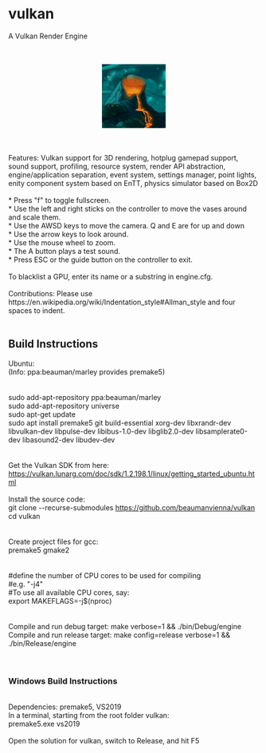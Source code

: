 # vulkan
A Vulkan Render Engine<br/>
<br/>
<br/>
<p align="center">
  <img src="resources/images/I_Vulkan.png">
</p>
<br/>
<br/>
Features: Vulkan support for 3D rendering, hotplug gamepad support, sound support, profiling, resource system, render API abstraction, engine/application separation, event system, settings manager, point lights, enity component system based on EnTT, physics simulator based on Box2D<br/>
<br/>
* Press "f" to toggle fullscreen.<br/>
* Use the left and right sticks on the controller to move the vases around and scale them.<br/>
* Use the AWSD keys to move the camera. Q and E are for up and down<br/>
* Use the arrow keys to look around.<br/>
* Use the mouse wheel to zoom.<br/>
* The A button plays a test sound.<br/>
* Press ESC or the guide button on the controller to exit.<br/>
<br/>
To blacklist a GPU, enter its name or a substring in engine.cfg.<br/>
<br/>
Contributions: Please use https://en.wikipedia.org/wiki/Indentation_style#Allman_style and four spaces to indent.<br/>
<br/>

## Build Instructions<br/>

Ubuntu:<br/>
(Info: ppa:beauman/marley provides premake5)<br/>
<br/>
<br/>
sudo add-apt-repository ppa:beauman/marley<br/>
sudo add-apt-repository universe<br/>
sudo apt-get update<br/>
sudo apt install premake5 git build-essential xorg-dev libxrandr-dev libvulkan-dev libpulse-dev libibus-1.0-dev libglib2.0-dev libsamplerate0-dev libasound2-dev libudev-dev <br/>
<br>
<br>
Get the Vulkan SDK from here:<br>
https://vulkan.lunarg.com/doc/sdk/1.2.198.1/linux/getting_started_ubuntu.html
<br>
<br>
Install the source code: <br/>
git clone --recurse-submodules https://github.com/beaumanvienna/vulkan<br/>
cd vulkan<br/>
<br/>
<br/>
Create project files for gcc: <br/>
premake5 gmake2<br/>
<br/>
<br />
#define the number of CPU cores to be used for compiling<br />
#e.g. "-j4" <br />
#To use all available CPU cores, say:<br />
export MAKEFLAGS=-j$(nproc)<br />
<br />
<br />
Compile and run debug target: make verbose=1 && ./bin/Debug/engine <br/>
Compile and run release target: make config=release verbose=1 && ./bin/Release/engine<br/>
<br/>
<br/>

### Windows Build Instructions<br/>
<br/>
Dependencies: premake5, VS2019<br/>
In a terminal, starting from the root folder vulkan:<br/>
premake5.exe vs2019<br/>
<br/>
Open the solution for vulkan, switch to Release, and hit F5<br/>
<br/>
